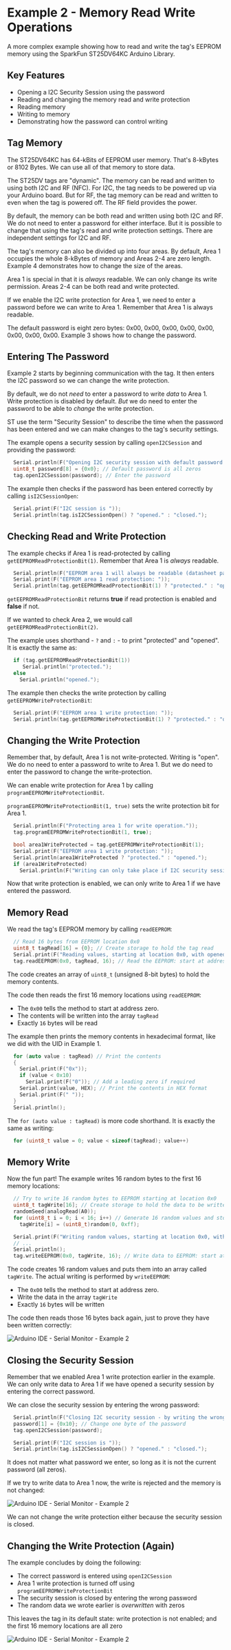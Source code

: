 # Example 2 - Memory Read Write Operations

A more complex example showing how to read and write the tag's EEPROM memory using the SparkFun ST25DV64KC Arduino Library.

## Key Features

- Opening a I2C Security Session using the password
- Reading and changing the memory read and write protection
- Reading memory
- Writing to memory
- Demonstrating how the password can control writing

## Tag Memory

The ST25DV64KC has 64-kBits of EEPROM user memory. That's 8-kBytes or 8102 Bytes. We can use all of that memory to store data.

The ST25DV tags are "dynamic". The memory can be read and written to using both I2C and RF (NFC). For I2C, the tag needs to be powered up via your Arduino board.
But for RF, the tag memory can be read and written to even when the tag is powered off. The RF field provides the power.

By default, the memory can be both read and written using both I2C and RF. We do not need to enter a password for either interface.
But it is possible to change that using the tag's read and write protection settings. There are independent settings for I2C and RF.

The tag's memory can also be divided up into four areas. By default, Area 1 occupies the whole 8-kBytes of memory and Areas 2-4 are zero length.
Example 4 demonstrates how to change the size of the areas.

Area 1 is special in that it is _always_ readable. We can only change its write permission. Areas 2-4 can be both read and write protected.

If we enable the I2C write protection for Area 1, we need to enter a password before we can write to Area 1. Remember that Area 1 is always readable.

The default password is eight zero bytes: 0x00, 0x00, 0x00, 0x00, 0x00, 0x00, 0x00, 0x00. Example 3 shows how to change the password.

## Entering The Password

Example 2 starts by beginning communication with the tag. It then enters the I2C password so we can change the write protection.

By default, we do not _need_ to enter a password to write _data_ to Area 1. Write protection is disabled by default.
_But_ we do need to enter the password to be able to _change_ the write protection.

ST use the term "Security Session" to describe the time when the password has been entered and we can make changes to the tag's security settings.

The example opens a security session by calling ```openI2CSession``` and providing the password:

```C++
  Serial.println(F("Opening I2C security session with default password (all zeros)."));
  uint8_t password[8] = {0x0}; // Default password is all zeros
  tag.openI2CSession(password); // Enter the password
```

The example then checks if the password has been entered correctly by calling ```isI2CSessionOpen```:

```C++
  Serial.print(F("I2C session is "));
  Serial.println(tag.isI2CSessionOpen() ? "opened." : "closed.");
```

## Checking Read and Write Protection

The example checks if Area 1 is read-protected by calling ```getEEPROMReadProtectionBit(1)```. Remember that Area 1 is _always_ readable.

```C++
  Serial.println(F("EEPROM area 1 will always be readable (datasheet page 60)."));
  Serial.print(F("EEPROM area 1 read protection: "));
  Serial.println(tag.getEEPROMReadProtectionBit(1) ? "protected." : "opened.");
```

```getEEPROMReadProtectionBit``` returns **true** if read protection is enabled and **false** if not.

If we wanted to check Area 2, we would call ```getEEPROMReadProtectionBit(2)```.

The example uses shorthand - ```?``` and ```:``` - to print "protected" and "opened". It is exactly the same as:

```C++
  if (tag.getEEPROMReadProtectionBit(1))
     Serial.println("protected.");
  else
    Serial.println("opened.");
```

The example then checks the write protection by calling ```getEEPROMWriteProtectionBit```:

```C++
  Serial.print(F("EEPROM area 1 write protection: "));
  Serial.println(tag.getEEPROMWriteProtectionBit(1) ? "protected." : "opened.");
```

## Changing the Write Protection

Remember that, by default, Area 1 is not write-protected. Writing is "open". We do no need to enter a password to write to Area 1.
But we do need to enter the password to change the write-protection.

We can enable write protection for Area 1 by calling ```programEEPROMWriteProtectionBit```.

```programEEPROMWriteProtectionBit(1, true)``` sets the write protection bit for Area 1.

```C++
  Serial.println(F("Protecting area 1 for write operation."));
  tag.programEEPROMWriteProtectionBit(1, true);

  bool area1WriteProtected = tag.getEEPROMWriteProtectionBit(1);
  Serial.print(F("EEPROM area 1 write protection: "));
  Serial.println(area1WriteProtected ? "protected." : "opened.");
  if (area1WriteProtected)
    Serial.println(F("Writing can only take place if I2C security session is opened."));
```

Now that write protection is enabled, we can only write to Area 1 if we have entered the password.

## Memory Read

We read the tag's EEPROM memory by calling ```readEEPROM```:

```C++
  // Read 16 bytes from EEPROM location 0x0
  uint8_t tagRead[16] = {0}; // Create storage to hold the tag read
  Serial.print(F("Reading values, starting at location 0x0, with opened security session:        "));
  tag.readEEPROM(0x0, tagRead, 16); // Read the EEPROM: start at address 0x0; read contents into tagRead; read 16 bytes
```

The code creates an array of ```uint8_t``` (unsigned 8-bit bytes) to hold the memory contents.

The code then reads the first 16 memory locations using ```readEEPROM```:

- The ```0x00``` tells the method to start at address zero.
- The contents will be written into the array ```tagRead```
- Exactly ```16``` bytes will be read

The example then prints the memory contents in hexadecimal format, like we did with the UID in Example 1.

```C++
  for (auto value : tagRead) // Print the contents
  {
    Serial.print(F("0x"));
    if (value < 0x10)
      Serial.print(F("0")); // Add a leading zero if required
    Serial.print(value, HEX); // Print the contents in HEX format
    Serial.print(F(" "));
  }
  Serial.println();
```

The ```for (auto value : tagRead)``` is more code shorthand. It is exactly the same as writing:

```C++
  for (uint8_t value = 0; value < sizeof(tagRead); value++)
```

## Memory Write

Now the fun part! The example writes 16 random bytes to the first 16 memory locations:

```C++
  // Try to write 16 random bytes to EEPROM starting at location 0x0
  uint8_t tagWrite[16]; // Create storage to hold the data to be written
  randomSeed(analogRead(A0));
  for (uint8_t i = 0; i < 16; i++) // Generate 16 random values and store them in tagWrite
    tagWrite[i] = (uint8_t)random(0, 0xff);

  Serial.print(F("Writing random values, starting at location 0x0, with opened security session: "));
  // ...
  Serial.println();
  tag.writeEEPROM(0x0, tagWrite, 16); // Write data to EEPROM: start at address 0x0; use the data in tagWrite; write 16 bytes
```

The code creates 16 random values and puts them into an array called ```tagWrite```. The actual writing is performed by ```writeEEPROM```:

- The ```0x00``` tells the method to start at address zero.
- Write the data in the array ```tagWrite```
- Exactly ```16``` bytes will be written

The code then reads those 16 bytes back again, just to prove they have been written correctly:

![Arduino IDE - Serial Monitor - Example 2](img/ex_02_Serial_Monitor_1.png "Arduino IDE - Serial Monitor - Example 2")

## Closing the Security Session

Remember that we enabled Area 1 write protection earlier in the example. We can only write data to Area 1 if we have opened a security session
by entering the correct password.

We can close the security session by entering the wrong password:

```C++
  Serial.println(F("Closing I2C security session - by writing the wrong password."));
  password[1] = {0x10}; // Change one byte of the password
  tag.openI2CSession(password);

  Serial.print(F("I2C session is "));
  Serial.println(tag.isI2CSessionOpen() ? "opened." : "closed.");
```

It does not matter what password we enter, so long as it is not the current password (all zeros).

If we try to write data to Area 1 now, the write is rejected and the memory is not changed:

![Arduino IDE - Serial Monitor - Example 2](img/ex_02_Serial_Monitor_2.png "Arduino IDE - Serial Monitor - Example 2")

We can not change the write protection either because the security session is closed.

## Changing the Write Protection (Again)

The example concludes by doing the following:

- The correct password is entered using ```openI2CSession```
- Area 1 write protection is turned off using ```programEEPROMWriteProtectionBit```
- The security session is closed by entering the wrong password
- The random data we wrote earlier is _overwritten_ with zeros

This leaves the tag in its default state: write protection is not enabled; and the first 16 memory locations are all zero

![Arduino IDE - Serial Monitor - Example 2](img/ex_02_Serial_Monitor_3.png "Arduino IDE - Serial Monitor - Example 2")


